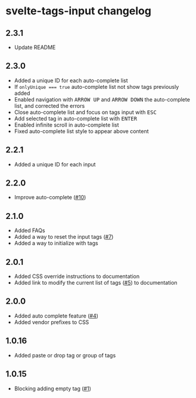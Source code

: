 # svelte-tags-input changelog

## 2.3.1
* Update README

## 2.3.0
* Added a unique ID for each auto-complete list
* If `onlyUnique === true` auto-complete list not show tags previously added
* Enabled navigation with <kbd>ARROW UP</kbd> and <kbd>ARROW DOWN</kbd> the auto-complete list, and corrected the errors
* Close auto-complete list and focus on tags input with <kbd>ESC</kbd>
* Add selected tag in auto-complete list with <kbd>ENTER</kbd>
* Enabled infinite scroll in auto-complete list
* Fixed auto-complete list style to appear above content

## 2.2.1
* Added a unique ID for each input

## 2.2.0
* Improve auto-complete ([#10](https://github.com/agustinl/svelte-tags-input/pull/10))

## 2.1.0
* Added FAQs
* Added a way to reset the input tags ([#7](https://github.com/agustinl/svelte-tags-input/issues/7))
* Added a way to initialize with tags

## 2.0.1
* Added CSS override instructions to documentation
* Added link to modify the current list of tags ([#5](https://github.com/agustinl/svelte-tags-input/pull/5)) to documentation 

## 2.0.0
* Added auto complete feature ([#4](https://github.com/agustinl/svelte-tags-input/pull/4))
* Added vendor prefixes to CSS

## 1.0.16
* Added paste or drop tag or group of tags

## 1.0.15
* Blocking adding empty tag ([#1](https://github.com/agustinl/svelte-tags-input/pull/1))